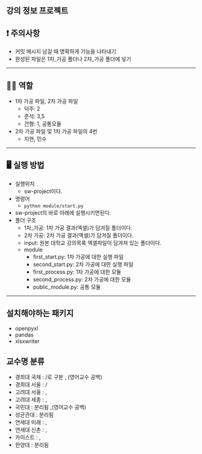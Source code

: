 ## 강의 정보 프로젝트

## **❗** 주의사항
- 커밋 메시지 남길 때 명확하게 기능을 나타내기
- 완성된 파일은 1차_가공 폴더나 2차_가공 폴더에 넣기
---
## **🤼‍♂️** 역할
- 1차 가공 파일, 2차 가공 파일
    - 덕주: 2
    - 준석: 3,5
    - 건형: 1, 공통모듈
- 2차 가공 파일 및 1차 가공 파일의 4번 
    - 지현, 민수
---
## **🖥️** 실행 방법
- 실행위치
    - sw-project이다.
- 명령어
    - `python module/start.py`
- sw-project의 바로 아래에 실행시키면된다.
- 폴더 구조
    - 1차_가공: 1차 가공 결과(엑셀)가 담겨질 폴더이다.
    - 2차 가공: 2차 가공 결과(엑셀)가 담겨질 폴더이다.
    - input: 원본 대학교 강의목록 엑셀파일이 담겨져 있는 폴더이다.
    - module
        - first_start.py: 1차 가공에 대한 실행 파일
        - second_start.py: 2차 가공에 대한 실행 파일
        - first_process.py: 1차 가공에 대한 모듈
        - second_process.py: 2차 가공에 대한 모듈
        - public_module.py: 공통 모듈
---
## 설치해야하는 패키지
- openpyxl
- pandas
- xlsxwriter

<!-- 
'''경희대'''
#대학교명 - 캠퍼스명 - 강의고유번호 - 강의명 - 교수명 - 학년 - 학점 - 이수구분 - 강의시간 - 강의실 - 특이사항
# 대학교명	캠퍼스명 강좌코드강좌코드  강좌명강좌명  교수명교수명  대상학년대상학년 	학점학점  이수구분이수구분	강의시간/강의실강의시간/강의실	특이사항특이사항
# 버릴거: 계획서계획서, 정원정원, 담은 인원담은 인원, 강의평강의평

'''고려대 - 학년 없음'''
# 대학교명	캠퍼스명	학수번호-분반학수번호-분반 교과목명교과목명 교수교수	이수구분이수구분	학점학점	강의시간/강의실강의시간/강의실			비고비고	
# 버릴거: 계획서계획서 강의평강의평 담은 인원담은 인원

'''국민대 - 강의실 없음'''
# 대학교명	캠퍼스명 		교과목교과목	교과목명교과목명	교강사명교강사명 학년학년	학점학점	  구분구분	강의시간강의시간			비고비고	
# 버릴거: 담은 인원담은 인원, 강의평강의평, 이론이론,	실습실습

'''성균과대 - 학년, 강의실 없음'''
# 대학교명	캠퍼스명  학수번호-분반학수번호-분반 	교과목명교과목명	교수교수 학점학점 구분구분	시간시간	비고비고
# 버릴거: 강의평강의평 담은 인원담은 인원	정원정원

'''연세대 '''
# 대학교명	캠퍼스명 학정번호학정번호  교과목명교과목명  담당교수담당교수	학년학년		학점학점 종별종별	강의시간강의시간	강의실강의실	유의사항유의사항	
# 버릴거: 계획서계획서 강의평강의평 담은 인원담은 인원

'''한국과학기술원 학년 없음'''
# 대학교명 캠퍼스명 과목번호-분반과목번호-분반 과목명과목명 담당교수담당교수 학점학점 과목구분과목구분		강의시간강의시간	강의실강의실	비고비고	
# 버릴거: 과정구분과정구분 실험실험 강의평강의평	담은 인원담은 인원	정원정원 강의강의

'''한양대학교 서울캠퍼스'''
# 대학교명	캠퍼스명 학수번호-수업번호학수번호-수업번호  교과목명교과목명 교강사교강사 학년학년 		학점학점 이수구분이수구분	시간시간	강의실강의실		유의사항유의사항	
# 버릴거: 강의평강의평	담은 인원담은 인원 -->
## 교수명 분류 
- 경희대 국제 : /로 구분 , (영어교수 공백)
- 경희대 서울 : /
- 고려대 서울 : ,
- 고려대 세종 : ,
- 국민대 : 분리됨 ,(영어교수 공백)
- 성균관대 : 분리됨 
- 연세대 미래 : ,
- 연세대 신촌 : ,
- 카이스트 : , 
- 한양대 : 분리됨


